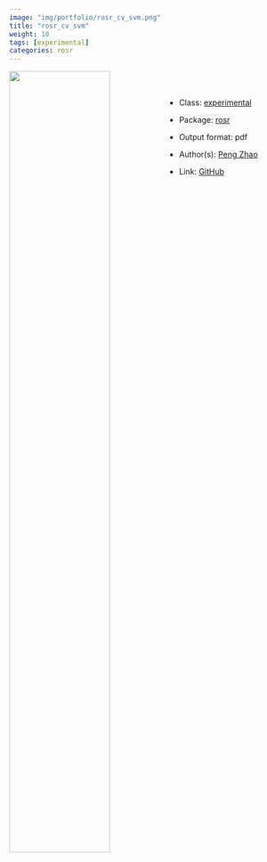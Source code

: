 ```yaml
---
image: "img/portfolio/rosr_cv_svm.png"
title: "rosr_cv_svm"
weight: 10
tags: [experimental]
categories: rosr
---
```




<!--more-->

<p><a href="../../img/portfolio/rosr_cv_svm.png"><img class = "jf-image-shadow" src="../../img/portfolio/rosr_cv_svm.png" width="60%"  align="left"></a></p>

<br><br>

- Class: [experimental](../../tags/experimental)
- Package: [rosr](rosr)
- Output format: pdf

- Author(s): [Peng Zhao](https://pzhao.org)
- Link: [GitHub](https://github.com/pzhaonet/rosr)


